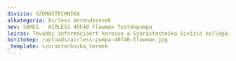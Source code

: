 ```yaml
---
divizio: SZÓRÁSTECHNIKA
alkategoria: Airless berendezések
nev: SAMES - AIRLESS 40F40 Flowmax festékpumpa
leiras: További információért keresse a Szórástechnika Divízió kollégáit
boritokep: /uploads/airless-pumpa-40f40-flowmax.jpg
_template: szorastechnika_termek
---
```


